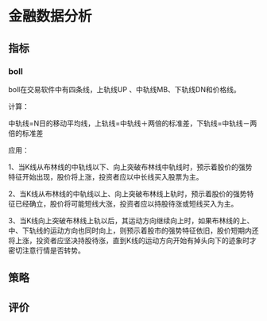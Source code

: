 # 金融数据分析

## 指标

### boll

boll在交易软件中有四条线，上轨线UP 、中轨线MB、下轨线DN和价格线。

计算：

中轨线=N日的移动平均线，上轨线=中轨线＋两倍的标准差，下轨线=中轨线－两倍的标准差

应用：

1、当K线从布林线的中轨线以下、向上突破布林线中轨线时，预示着股价的强势特征开始出现，股价将上涨，投资者应以中长线买入股票为主。

2、当K线从布林线的中轨线以上、向上突破布林线上轨时，预示着股价的强势特征已经确立，股价将可能短线大涨，投资者应以持股待涨或短线买入为主。

3、当K线向上突破布林线上轨以后，其运动方向继续向上时，如果布林线的上、中、下轨线的运动方向也同时向上，则预示着股市的强势特征依旧，股价短期内还将上涨，投资者应坚决持股待涨，直到K线的运动方向开始有掉头向下的迹象时才密切注意行情是否转势。

## 策略

## 评价